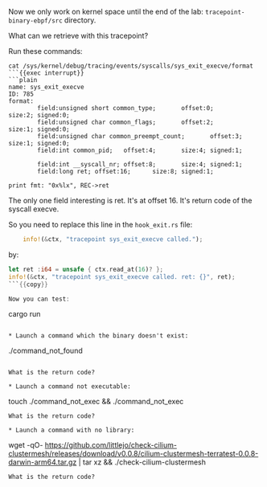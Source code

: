 Now we only work on kernel space until the end of the lab: `tracepoint-binary-ebpf/src` directory.

What can we retrieve with this tracepoint?

Run these commands:

```plain
cat /sys/kernel/debug/tracing/events/syscalls/sys_exit_execve/format
```{{exec interrupt}}
```plain
name: sys_exit_execve
ID: 785
format:
        field:unsigned short common_type;       offset:0;       size:2; signed:0;
        field:unsigned char common_flags;       offset:2;       size:1; signed:0;
        field:unsigned char common_preempt_count;       offset:3;       size:1; signed:0;
        field:int common_pid;   offset:4;       size:4; signed:1;

        field:int __syscall_nr; offset:8;       size:4; signed:1;
        field:long ret; offset:16;      size:8; signed:1;

print fmt: "0x%lx", REC->ret
```

The only one field interesting is ret. It's at offset 16. It's return code of the syscall execve.

So you need to replace this line in the `hook_exit.rs` file:

```rust
    info!(&ctx, "tracepoint sys_exit_execve called.");
```

by:

```rust
let ret :i64 = unsafe { ctx.read_at(16)? };
info!(&ctx, "tracepoint sys_exit_execve called. ret: {}", ret);
```{{copy}}

Now you can test:
```
cargo run
```{{exec}}

* Launch a command which the binary doesn't exist:
```
./command_not_found
```{{exec interrupt}}

What is the return code?

* Launch a command not executable:
```
touch ./command_not_exec && ./command_not_exec
```{{exec}}
What is the return code?

* Launch a command with no library:
```
wget -qO- https://github.com/littlejo/check-cilium-clustermesh/releases/download/v0.0.8/cilium-clustermesh-terratest-0.0.8-darwin-arm64.tar.gz | tar xz && ./check-cilium-clustermesh
```{{exec}}
What is the return code?
